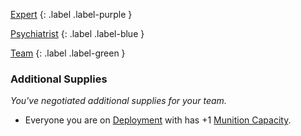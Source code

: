 
[Expert](Game/Progress#Expert)
{: .label .label-purple }

[Psychiatrist](Game/Psychiatrist)
{: .label .label-blue }

[Team](Game/Progress#Team)
{: .label .label-green }
### Additional Supplies
*You've negotiated additional supplies for your team.*
* Everyone you are on [Deployment](Game/Deployment) with has +1 [Munition Capacity](Game/Additional-Attributes#Munition%20Capacity).

